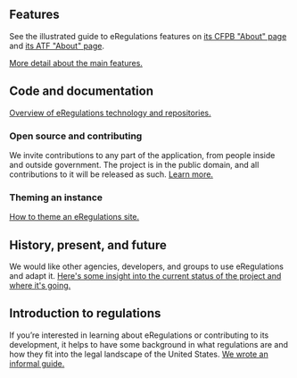 ## Features

See the illustrated guide to eRegulations features on [its CFPB "About" page](http://www.consumerfinance.gov/eregulations/about) and [its ATF "About" page](https://atf-eregs.app.cloud.gov/about).

[More detail about the main features.](features/)

## Code and documentation

[Overview of eRegulations technology and repositories.](technology/)

### Open source and contributing

We invite contributions to any part of the application, from people inside and outside government. The project is in the public domain, and all contributions to it will be released as such. [Learn more.](contributing/)

### Theming an instance

[How to theme an eRegulations site.](theming/)

## History, present, and future

We would like other agencies, developers, and groups to use eRegulations and adapt it. [Here's some insight into the current status of the project and where it's going.](story/)

## Introduction to regulations

If you’re interested in learning about eRegulations or contributing to its development, it helps to have some background in what regulations are and how they fit into the legal landscape of the United States. [We wrote an informal guide.](introduction/)
